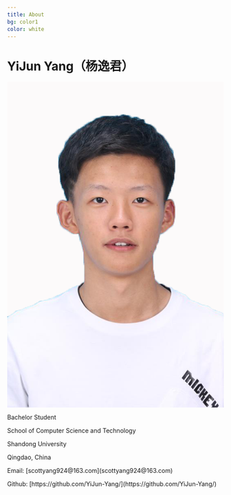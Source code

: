 ```yaml
---
title: About
bg: color1
color: white
---
```


# YiJun Yang（杨逸君）


<div class="row small center column">
  <img style="float:right; display: block;" src="img/yyj.png" alt="YiJun Yang">
</div>

<div class="row big column">
<p>Bachelor Student</p>

<p>School of Computer Science and Technology</p>
<p>Shandong University</p>
<p>Qingdao, China</p>
<p>Email: [scottyang924@163.com](scottyang924@163.com)</p>
<p>Github: [https://github.com/YiJun-Yang/](https://github.com/YiJun-Yang/)</p>

</div>

